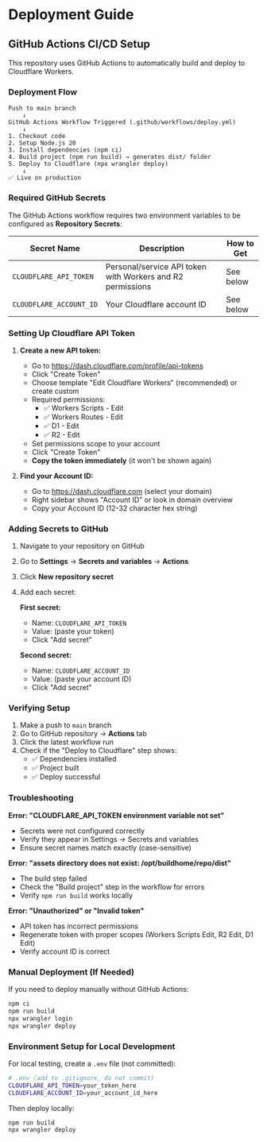 # Deployment Guide

## GitHub Actions CI/CD Setup

This repository uses GitHub Actions to automatically build and deploy to Cloudflare Workers.

### Deployment Flow

```
Push to main branch
    ↓
GitHub Actions Workflow Triggered (.github/workflows/deploy.yml)
    ↓
1. Checkout code
2. Setup Node.js 20
3. Install dependencies (npm ci)
4. Build project (npm run build) → generates dist/ folder
5. Deploy to Cloudflare (npx wrangler deploy)
    ↓
✅ Live on production
```

### Required GitHub Secrets

The GitHub Actions workflow requires two environment variables to be configured as **Repository Secrets**:

| Secret Name | Description | How to Get |
|---|---|---|
| `CLOUDFLARE_API_TOKEN` | Personal/service API token with Workers and R2 permissions | See below |
| `CLOUDFLARE_ACCOUNT_ID` | Your Cloudflare account ID | See below |

### Setting Up Cloudflare API Token

1. **Create a new API token:**
   - Go to https://dash.cloudflare.com/profile/api-tokens
   - Click "Create Token"
   - Choose template "Edit Cloudflare Workers" (recommended) or create custom
   - Required permissions:
     - ✅ Workers Scripts - Edit
     - ✅ Workers Routes - Edit
     - ✅ D1 - Edit
     - ✅ R2 - Edit
   - Set permissions scope to your account
   - Click "Create Token"
   - **Copy the token immediately** (it won't be shown again)

2. **Find your Account ID:**
   - Go to https://dash.cloudflare.com (select your domain)
   - Right sidebar shows "Account ID" or look in domain overview
   - Copy your Account ID (12-32 character hex string)

### Adding Secrets to GitHub

1. Navigate to your repository on GitHub
2. Go to **Settings** → **Secrets and variables** → **Actions**
3. Click **New repository secret**
4. Add each secret:

   **First secret:**
   - Name: `CLOUDFLARE_API_TOKEN`
   - Value: (paste your token)
   - Click "Add secret"

   **Second secret:**
   - Name: `CLOUDFLARE_ACCOUNT_ID`
   - Value: (paste your account ID)
   - Click "Add secret"

### Verifying Setup

1. Make a push to `main` branch
2. Go to GitHub repository → **Actions** tab
3. Click the latest workflow run
4. Check if the "Deploy to Cloudflare" step shows:
   - ✅ Dependencies installed
   - ✅ Project built
   - ✅ Deploy successful

### Troubleshooting

**Error: "CLOUDFLARE_API_TOKEN environment variable not set"**
- Secrets were not configured correctly
- Verify they appear in Settings → Secrets and variables
- Ensure secret names match exactly (case-sensitive)

**Error: "assets directory does not exist: /opt/buildhome/repo/dist"**
- The build step failed
- Check the "Build project" step in the workflow for errors
- Verify `npm run build` works locally

**Error: "Unauthorized" or "Invalid token"**
- API token has incorrect permissions
- Regenerate token with proper scopes (Workers Scripts Edit, R2 Edit, D1 Edit)
- Verify account ID is correct

### Manual Deployment (If Needed)

If you need to deploy manually without GitHub Actions:

```bash
npm ci
npm run build
npx wrangler login
npx wrangler deploy
```

### Environment Setup for Local Development

For local testing, create a `.env` file (not committed):

```bash
# .env (add to .gitignore, do not commit)
CLOUDFLARE_API_TOKEN=your_token_here
CLOUDFLARE_ACCOUNT_ID=your_account_id_here
```

Then deploy locally:
```bash
npm run build
npx wrangler deploy
```
